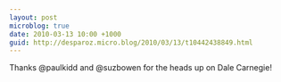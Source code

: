 ```yaml
---
layout: post
microblog: true
date: 2010-03-13 10:00 +1000
guid: http://desparoz.micro.blog/2010/03/13/t10442438849.html
---
```

Thanks @paulkidd and @suzbowen for the heads up on Dale Carnegie!
